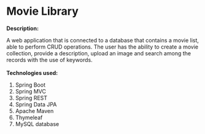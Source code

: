 # Movie Library
<b>Description:</b>

A web application that is connected to a database that contains a movie list, able to perform CRUD operations.
The user has the ability to create a movie collection, provide a description, upload an image and search among
the records with the use of keywords.
<br><br>
<b>Technologies used:</b>
<br>
<ol>
	<li>Spring Boot</li>
	<li>Spring MVC</li>
	<li>Spring REST</li>
	<li>Spring Data JPA</li>
	<li>Apache Maven</li>
	<li>Thymeleaf</li>
	<li>MySQL database</li>
</ol>